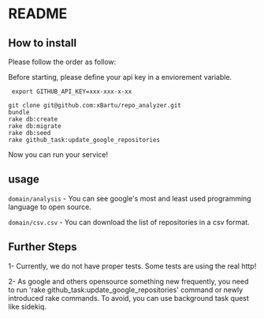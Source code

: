 # README

## How to install

Please follow the order as follow:

Before starting, please define your api key in a enviorement variable.

` export GITHUB_API_KEY=xxx-xxx-x-xx`



```
git clone git@github.com:xBartu/repo_analyzer.git 
bundle
rake db:create
rake db:migrate
rake db:seed
rake github_task:update_google_repositories
```

Now you can run your service!

## usage

`domain/analysis` - You can see google's most and least used programming language to open source.

`domain/csv.csv` - You can download the list of repositories in a csv format.

## Further Steps

1- Currently, we do not have proper tests. Some tests are using the real http!

2- As google and others opensource something new frequently, you need to run 'rake github_task:update_google_repositories' command or newly introduced rake commands. To avoid, you can use background task quest like sidekiq.

